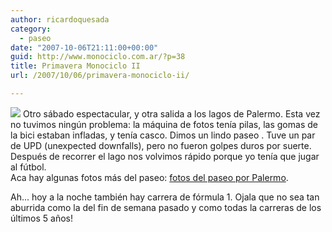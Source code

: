 ```yaml
---
author: ricardoquesada
category:
  - paseo
date: "2007-10-06T21:11:00+00:00"
guid: http://www.monociclo.com.ar/?p=38
title: Primavera Monociclo II
url: /2007/10/06/primavera-monociclo-ii/

---
```

[![](http://lh6.google.com/ricardoquesada/Rwf3v8ZrtBI/AAAAAAAACOE/_flj_aTcksw/IMG_0478.jpg?imgmax=512)](http://lh6.google.com/ricardoquesada/Rwf3v8ZrtBI/AAAAAAAACOE/_flj_aTcksw/IMG_0478.jpg?imgmax=512) Otro sábado espectacular, y otra salida a los lagos de Palermo. Esta vez no tuvimos ningún problema: la máquina de fotos tenía pilas, las gomas de la bici estaban infladas, y tenía casco. Dimos un lindo paseo . Tuve un par de UPD (unexpected downfalls), pero no fueron golpes duros por suerte. Después de recorrer el lago nos volvimos rápido porque yo tenía que jugar al fútbol.  
Aca hay algunas fotos más del paseo: [fotos del paseo por Palermo](http://picasaweb.google.com/ricardoquesada/LagosDePalermo).

Ah... hoy a la noche también hay carrera de fórmula 1. Ojala que no sea tan aburrida como la del fin de semana pasado y como todas la carreras de los últimos 5 años!
